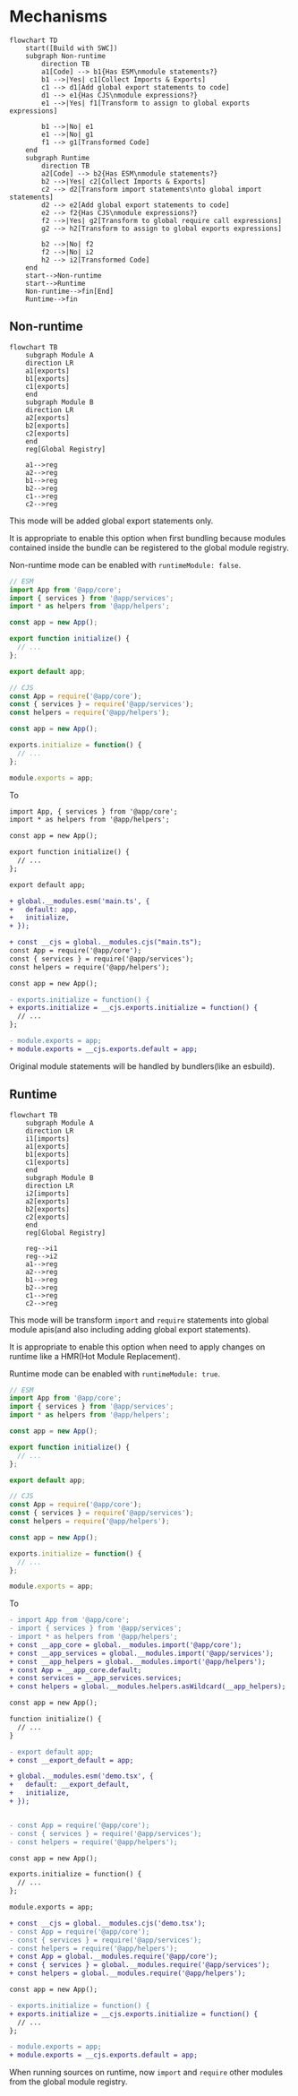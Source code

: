 # Mechanisms

```mermaid
flowchart TD
    start([Build with SWC])
    subgraph Non-runtime
        direction TB
        a1[Code] --> b1{Has ESM\nmodule statements?}
        b1 -->|Yes| c1[Collect Imports & Exports]
        c1 --> d1[Add global export statements to code]
        d1 --> e1{Has CJS\nmodule expressions?}
        e1 -->|Yes| f1[Transform to assign to global exports expressions]

        b1 -->|No| e1
        e1 -->|No| g1
        f1 --> g1[Transformed Code]
    end
    subgraph Runtime
        direction TB
        a2[Code] --> b2{Has ESM\nmodule statements?}
        b2 -->|Yes| c2[Collect Imports & Exports]
        c2 --> d2[Transform import statements\nto global import statements]
        d2 --> e2[Add global export statements to code]
        e2 --> f2{Has CJS\nmodule expressions?}
        f2 -->|Yes| g2[Transform to global require call expressions]
        g2 --> h2[Transform to assign to global exports expressions]

        b2 -->|No| f2
        f2 -->|No| i2
        h2 --> i2[Transformed Code]
    end
    start-->Non-runtime
    start-->Runtime
    Non-runtime-->fin[End]
    Runtime-->fin
```

## Non-runtime

```mermaid
flowchart TB
    subgraph Module A
    direction LR
    a1[exports]
    b1[exports]
    c1[exports]
    end
    subgraph Module B
    direction LR
    a2[exports]
    b2[exports]
    c2[exports]
    end
    reg[Global Registry]

    a1-->reg
    a2-->reg
    b1-->reg
    b2-->reg
    c1-->reg
    c2-->reg
```

This mode will be added global export statements only.

It is appropriate to enable this option when first bundling because modules contained inside the bundle can be registered to the global module registry.

Non-runtime mode can be enabled with `runtimeModule: false`.

```ts
// ESM
import App from '@app/core';
import { services } from '@app/services';
import * as helpers from '@app/helpers';

const app = new App();

export function initialize() {
  // ...
};

export default app;
```

```ts
// CJS
const App = require('@app/core');
const { services } = require('@app/services');
const helpers = require('@app/helpers');

const app = new App();

exports.initialize = function() {
  // ...
};

module.exports = app;
```

To

```diff
import App, { services } from '@app/core';
import * as helpers from '@app/helpers';

const app = new App();

export function initialize() {
  // ...
};

export default app;

+ global.__modules.esm('main.ts', {
+   default: app,
+   initialize,
+ });
```

```diff
+ const __cjs = global.__modules.cjs("main.ts");
const App = require('@app/core');
const { services } = require('@app/services');
const helpers = require('@app/helpers');

const app = new App();

- exports.initialize = function() {
+ exports.initialize = __cjs.exports.initialize = function() {
  // ...
};

- module.exports = app;
+ module.exports = __cjs.exports.default = app;
```

Original module statements will be handled by bundlers(like an esbuild).

## Runtime

```mermaid
flowchart TB
    subgraph Module A
    direction LR
    i1[imports]
    a1[exports]
    b1[exports]
    c1[exports]
    end
    subgraph Module B
    direction LR
    i2[imports]
    a2[exports]
    b2[exports]
    c2[exports]
    end
    reg[Global Registry]

    reg-->i1
    reg-->i2
    a1-->reg
    a2-->reg
    b1-->reg
    b2-->reg
    c1-->reg
    c2-->reg
```

This mode will be transform `import` and `require` statements into global module apis(and also including adding global export statements).

It is appropriate to enable this option when need to apply changes on runtime like a HMR(Hot Module Replacement).

Runtime mode can be enabled with `runtimeModule: true`.

```ts
// ESM
import App from '@app/core';
import { services } from '@app/services';
import * as helpers from '@app/helpers';

const app = new App();

export function initialize() {
  // ...
};

export default app;
```

```ts
// CJS
const App = require('@app/core');
const { services } = require('@app/services');
const helpers = require('@app/helpers');

const app = new App();

exports.initialize = function() {
  // ...
};

module.exports = app;
```

To

```diff
- import App from '@app/core';
- import { services } from '@app/services';
- import * as helpers from '@app/helpers';
+ const __app_core = global.__modules.import('@app/core');
+ const __app_services = global.__modules.import('@app/services');
+ const __app_helpers = global.__modules.import('@app/helpers');
+ const App = __app_core.default;
+ const services = __app_services.services;
+ const helpers = global.__modules.helpers.asWildcard(__app_helpers);

const app = new App();

function initialize() {
  // ...
}

- export default app;
+ const __export_default = app;

+ global.__modules.esm('demo.tsx', {
+   default: __export_default,
+   initialize,
+ });
```

```diff

- const App = require('@app/core');
- const { services } = require('@app/services');
- const helpers = require('@app/helpers');

const app = new App();

exports.initialize = function() {
  // ...
};

module.exports = app;

+ const __cjs = global.__modules.cjs('demo.tsx');
- const App = require('@app/core');
- const { services } = require('@app/services');
- const helpers = require('@app/helpers');
+ const App = global.__modules.require('@app/core');
+ const { services } = global.__modules.require('@app/services');
+ const helpers = global.__modules.require('@app/helpers');

const app = new App();

- exports.initialize = function() {
+ exports.initialize = __cjs.exports.initialize = function() {
  // ...
};

- module.exports = app;
+ module.exports = __cjs.exports.default = app;
```

When running sources on runtime, now `import` and `require` other modules from the global module registry.

